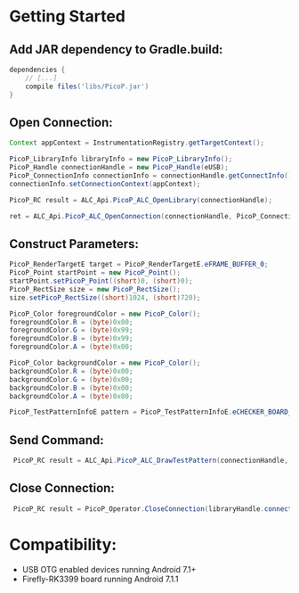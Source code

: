 # Getting Started

## Add JAR dependency to Gradle.build:

```groovy
dependencies {
	// [...]
    compile files('libs/PicoP.jar')
}
```

## Open Connection:

```java
Context appContext = InstrumentationRegistry.getTargetContext();

PicoP_LibraryInfo libraryInfo = new PicoP_LibraryInfo();
PicoP_Handle connectionHandle = new PicoP_Handle(eUSB);
PicoP_ConnectionInfo connectionInfo = connectionHandle.getConnectInfo();
connectionInfo.setConnectionContext(appContext);

PicoP_RC result = ALC_Api.PicoP_ALC_OpenLibrary(connectionHandle);

ret = ALC_Api.PicoP_ALC_OpenConnection(connectionHandle, PicoP_ConnectionTypeE.eUSB, connectionInfo);
```

## Construct Parameters:

```java
PicoP_RenderTargetE target = PicoP_RenderTargetE.eFRAME_BUFFER_0;
PicoP_Point startPoint = new PicoP_Point();
startPoint.setPicoP_Point((short)0, (short)0);
PicoP_RectSize size = new PicoP_RectSize();
size.setPicoP_RectSize((short)1024, (short)720);

PicoP_Color foregroundColor = new PicoP_Color();
foregroundColor.R = (byte)0x00;
foregroundColor.G = (byte)0x99;
foregroundColor.B = (byte)0x99;
foregroundColor.A = (byte)0x00;

PicoP_Color backgroundColor = new PicoP_Color();
backgroundColor.R = (byte)0x00;
backgroundColor.G = (byte)0x00;
backgroundColor.B = (byte)0x00;
backgroundColor.A = (byte)0x00;

PicoP_TestPatternInfoE pattern = PicoP_TestPatternInfoE.eCHECKER_BOARD_PATTERN;
```

## Send Command:

```java
 PicoP_RC result = ALC_Api.PicoP_ALC_DrawTestPattern(connectionHandle, target, startPoint, size, foregroundColor, backgroundColor, pattern);
 ```

## Close Connection:

```java
 PicoP_RC result = PicoP_Operator.CloseConnection(libraryHandle.connectionInfoEx.getConnectionType());
 ```


# Compatibility:
- USB OTG enabled devices running Android 7.1+
- Firefly-RK3399 board running Android 7.1.1
